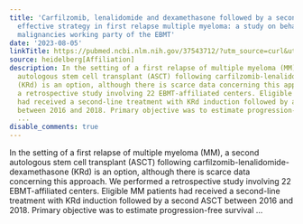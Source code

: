 ```yaml
---
title: 'Carfilzomib, lenalidomide and dexamethasone followed by a second ASCT is an
  effective strategy in first relapse multiple myeloma: a study on behalf of the Chronic
  malignancies working party of the EBMT'
date: '2023-08-05'
linkTitle: https://pubmed.ncbi.nlm.nih.gov/37543712/?utm_source=curl&utm_medium=rss&utm_campaign=pubmed-2&utm_content=1FakS-2QOkCT8HsMOQP1bCRQ4YzyumYOmxmF0moLsQ3dFB1E9V&fc=20220326224207&ff=20230806180720&v=2.17.9.post6+86293ac
source: heidelberg[Affiliation]
description: In the setting of a first relapse of multiple myeloma (MM), a second
  autologous stem cell transplant (ASCT) following carfilzomib-lenalidomide-dexamethasone
  (KRd) is an option, although there is scarce data concerning this approach. We performed
  a retrospective study involving 22 EBMT-affiliated centers. Eligible MM patients
  had received a second-line treatment with KRd induction followed by a second ASCT
  between 2016 and 2018. Primary objective was to estimate progression-free survival
  ...
disable_comments: true
---
```

In the setting of a first relapse of multiple myeloma (MM), a second autologous stem cell transplant (ASCT) following carfilzomib-lenalidomide-dexamethasone (KRd) is an option, although there is scarce data concerning this approach. We performed a retrospective study involving 22 EBMT-affiliated centers. Eligible MM patients had received a second-line treatment with KRd induction followed by a second ASCT between 2016 and 2018. Primary objective was to estimate progression-free survival ...